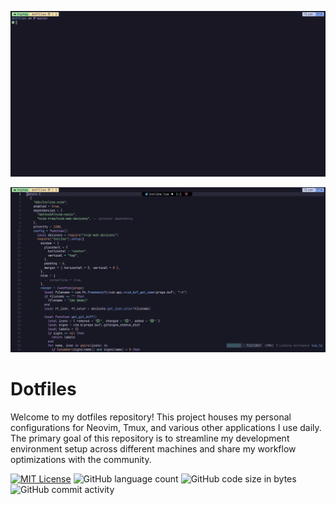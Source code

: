 ![home screenshot](./images/home.png)

![nvim screenshot](./images/neovim.png)

# Dotfiles
Welcome to my dotfiles repository! This project houses my personal configurations for Neovim, Tmux, and various other applications I use daily. The primary goal of this repository is to streamline my development environment setup across different machines and share my workflow optimizations with the community.

[![MIT License](https://img.shields.io/badge/License-MIT-green.svg)](https://choosealicense.com/licenses/mit/)
![GitHub language count](https://img.shields.io/github/languages/count/mphung97/dotfiles)
![GitHub code size in bytes](https://img.shields.io/github/languages/code-size/mphung97/dotfiles)
![GitHub commit activity](https://img.shields.io/github/commit-activity/m/mphung97/dotfiles)
